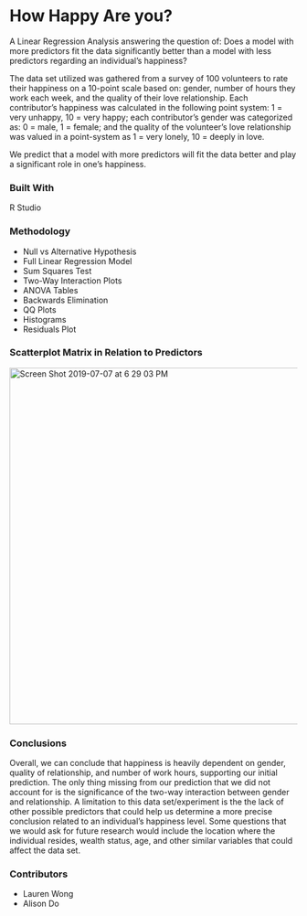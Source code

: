 # How Happy Are you?

A Linear Regression Analysis answering the question of: Does a model with more predictors fit the data
significantly better than a model with less predictors regarding an individual’s happiness?

The data set utilized was gathered from a survey of 100 volunteers to rate their happiness on a 10-point scale based on: gender, number of hours they work each week, and the quality of their love relationship. Each contributor’s happiness was calculated in the following point system: 1 = very unhappy, 10 = very happy; each contributor’s gender was categorized as: 
0 = male, 1 = female; and the quality of the volunteer’s love relationship was valued in a point-system as 1 = very lonely, 10 = deeply in love. 

We predict that a model with more predictors will fit the data better and play a significant role in one’s happiness.

### Built With
R Studio 

### Methodology
* Null vs Alternative Hypothesis 
* Full Linear Regression Model
* Sum Squares Test
* Two-Way Interaction Plots
* ANOVA Tables
* Backwards Elimination
* QQ Plots
* Histograms
* Residuals Plot

### Scatterplot Matrix in Relation to Predictors
<img width="624" alt="Screen Shot 2019-07-07 at 6 29 03 PM" src="https://user-images.githubusercontent.com/30671201/60777071-35ad1000-a0e5-11e9-854a-47d2a6508e41.png">

### Conclusions
Overall, we can conclude that happiness is heavily dependent on gender, quality of relationship, and number of work hours, supporting our initial prediction. The only thing missing from our prediction that we did not account for is the significance of the two-way interaction between gender and relationship. A limitation to this data set/experiment is the the lack of other possible predictors that could help us determine a more precise conclusion related to an individual’s happiness level. Some questions that we would ask for future research would include the location where the individual resides, wealth status, age, and other similar variables that could affect the data set.

### Contributors
* Lauren Wong
* Alison Do
